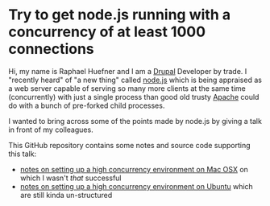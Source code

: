 # Try to get node.js running with a concurrency of at least 1000 connections

Hi, my name is Raphael Huefner and I am a [Drupal](http://drupal.org) Developer by trade. I "recently heard" of "a new thing" called [node.js](http://nodejs.org/) which is being appraised as a web server capable of serving so many more clients at the same time (concurrently) with just a single process than good old trusty [Apache](http://httpd.apache.org) could do with a bunch of pre-forked child processes.

I wanted to bring across some of the points made by node.js by giving a talk in front of my colleagues. 

This GitHub repository contains some notes and source code supporting this talk: 

* [notes on setting up a high concurrency environment on Mac OSX](doc/setup-macosx.md) on which I wasn't *that* successful
* [notes on setting up a high concurrency environment on Ubuntu](doc/setup-ubuntu.md) which are still kinda un-structured





